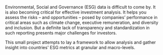 Environmental, Social and Governance (ESG) data is difficult to come by. It is also becoming critical for effective investment analysis.
It helps you assess the risks – and opportunities – posed by companies’ performance in critical areas such as climate change, executive remuneration, and diversity and inclusion. 
But a definite lack of transparency and standardization in such reporting presents major challenges for investors.

This small project attempts to lay a framework to allow analysis and gather insight into countries' ESG metrics at granular and macro-levels.
